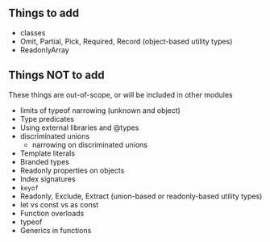 ## Things to add

- classes
- Omit, Partial, Pick, Required, Record (object-based utility types)
- ReadonlyArray

## Things NOT to add

These things are out-of-scope, or will be included in other modules

- limits of typeof narrowing (unknown and object)
- Type predicates
- Using external libraries and @types
- discriminated unions
  - narrowing on discriminated unions
- Template literals
- Branded types
- Readonly properties on objects
- Index signatures
- `keyof`
- Readonly, Exclude, Extract (union-based or readonly-based utility types)
- let vs const vs as const
- Function overloads
- typeof
- Generics in functions

